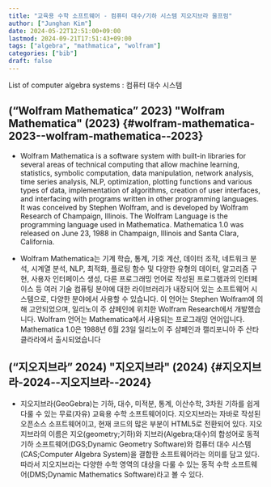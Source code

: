 ```yaml
---
title: "교육용 수학 소프트웨어 - 컴퓨터 대수/기하 시스템 지오지브라 울프럼"
author: ["Junghan Kim"]
date: 2024-05-22T12:51:00+09:00
lastmod: 2024-09-21T17:51:43+09:00
tags: ["algebra", "mathmatica", "wolfram"]
categories: ["bib"]
draft: false
---
```


List of computer algebra systems : 컴퓨터 대수 시스템


## (“Wolfram Mathematica” 2023) "Wolfram Mathematica"  (2023) {#wolfram-mathematica-2023--wolfram-mathematica--2023}

-   Wolfram Mathematica is a software system with built-in libraries for several areas of technical computing that allow machine learning, statistics, symbolic computation, data manipulation, network analysis, time series analysis, NLP, optimization, plotting functions and various types of data, implementation of algorithms, creation of user interfaces, and interfacing with programs written in other programming languages. It was conceived by Stephen Wolfram, and is developed by Wolfram Research of Champaign, Illinois. The Wolfram Language is the programming language used in Mathematica. Mathematica 1.0 was released on June 23, 1988 in Champaign, Illinois and Santa Clara, California.

-   Wolfram Mathematica는 기계 학습, 통계, 기호 계산, 데이터 조작, 네트워크 분석, 시계열 분석, NLP, 최적화, 플로팅 함수 및 다양한 유형의 데이터, 알고리즘 구현, 사용자 인터페이스 생성, 다른 프로그래밍 언어로 작성된 프로그램과의 인터페이스 등 여러 기술 컴퓨팅 분야에 대한 라이브러리가 내장되어 있는 소프트웨어 시스템으로, 다양한 분야에서 사용할 수 있습니다. 이 언어는 Stephen Wolfram에 의해 고안되었으며, 일리노이 주 샴페인에 위치한 Wolfram Research에서 개발했습니다. Wolfram 언어는 Mathematica에서 사용되는 프로그래밍 언어입니다. Mathematica 1.0은 1988년 6월 23일 일리노이 주 샴페인과 캘리포니아 주 산타클라라에서 출시되었습니다


## (“지오지브라” 2024) "지오지브라" (2024) {#지오지브라-2024--지오지브라--2024}

-   지오지브라(GeoGebra)는 기하, 대수, 미적분, 통계, 이산수학, 3차원 기하를 쉽게 다룰 수 있는 무료(자유) 교육용 수학 소프트웨어이다. 지오지브라는 자바로 작성된 오픈소스 소프트웨어이고, 현재 코드의 많은 부분이 HTML5로 전환되어 있다. 지오지브라의 이름은 지오(geometry;기하)와 지브라(Algebra;대수)의 합성어로 동적 기하 소프트웨어(DGS;Dynamic Geometry Software)와 컴퓨터 대수 시스템(CAS;Computer Algebra System)을 결합한 소프트웨어라는 의미를 담고 있다. 따라서 지오지브라는 다양한 수학 영역의 대상을 다룰 수 있는 동적 수학 소프트웨어(DMS;Dynamic Mathematics Software)라고 볼 수 있다.
